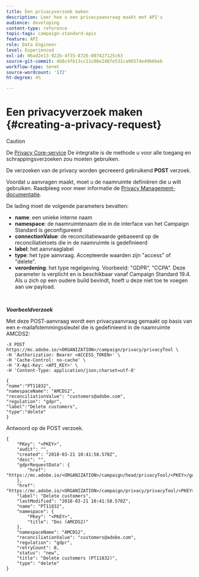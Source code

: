 ```yaml
---
title: Een privacyverzoek maken
description: Leer hoe u een privacyaanvraag maakt met API's
audience: developing
content-type: reference
topic-tags: campaign-standard-apis
feature: API
role: Data Engineer
level: Experienced
exl-id: 06ad2e13-922b-4f35-8726-007427125c63
source-git-commit: 4b0c4fb13cc11c06e2487e531ca96574e49b6beb
workflow-type: tm+mt
source-wordcount: '172'
ht-degree: 4%

---
```


# Een privacyverzoek maken {#creating-a-privacy-request}

>[!CAUTION]
>
>De [Privacy Core-service](https://developer.adobe.com/experience-platform-apis/references/privacy-service) De integratie is de methode u voor alle toegang en schrappingsverzoeken zou moeten gebruiken. <!--Starting 19.4, the use of the Campaign API and interface for access and delete requests is deprecated. For more on Campaign Standard deprecated and removed features, refer to [this page](../../rn/using/deprecated-features.md).-->

De verzoeken van de privacy worden gecreeerd gebruikend **POST** verzoek.

Voordat u aanvragen maakt, moet u de naamruimte definiëren die u wilt gebruiken. Raadpleeg voor meer informatie de [Privacy Management-documentatie](../../start/using/privacy-requests.md).

De lading moet de volgende parameters bevatten:

* **name**: een unieke interne naam
* **namespace**: de naamruimtenaam die in de interface van het Campaign Standard is geconfigureerd
* **connectionValue**: de reconciliatiewaarde gebaseerd op de reconciliatietoets die in de naamruimte is gedefinieerd
* **label**: het aanvraaglabel
* **type**: het type aanvraag. Accepteerde waarden zijn &quot;access&quot; of &quot;delete&quot;.
* **verordening**: het type regelgeving. Voorbeeld: &quot;GDPR&quot;, &quot;CCPA&quot;. Deze parameter is verplicht en is beschikbaar vanaf Campaign Standard 19.4. Als u zich op een oudere build bevindt, hoeft u deze niet toe te voegen aan uw payload.

<br/>

***Voorbeeldverzoek***

Met deze POST-aanvraag wordt een privacyaanvraag gemaakt op basis van een e-mailafstemmingssleutel die is gedefinieerd in de naamruimte AMCDS2:

```
-X POST https://mc.adobe.io/<ORGANIZATION>/campaign/privacy/privacyTool \
-H 'Authorization: Bearer <ACCESS_TOKEN>' \
-H 'Cache-Control: no-cache' \
-H 'X-Api-Key: <API_KEY>' \
-H 'Content-Type: application/json;charset=utf-8'

{
"name":"PT11832",
"namespaceName": "AMCDS2",
"reconciliationValue": "customers@adobe.com",
"regulation": "gdpr",
"label":"Delete customers",
"type":"delete"
}
```

Antwoord op de POST verzoek.

```
{
    "PKey": "<PKEY>",
    "audit": "",
    "created": "2018-03-21 10:41:58.570Z",
    "desc": "",
    "gdprRequestData": {
        "href": "https://mc.adobe.io/<ORGANIZATION>/campaign/head/privacyTool/<PKEY>/gdprRequestData/"
    },
    "href": "https://mc.adobe.io/<ORGANIZATION>/campaign/privacy/privacyTool/<PKEY>",
    "label": "Delete customers",
    "lastModified": "2018-03-21 10:41:58.570Z",
    "name": "PT11832",
    "namespace": {
        "PKey": "<PKEY>",
        "title": "Doc (AMCDS2)"
    },
    "namespaceName": "AMCDS2",
    "reconciliationValue": "customers@adobe.com",
    "regulation": "gdpr",
    "retryCount": 0,
    "status": "new",
    "title": "Delete customers (PT11832)",
    "type": "delete"
}
```

